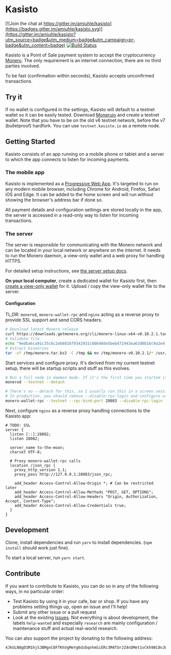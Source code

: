 # Kasisto

[![Join the chat at https://gitter.im/amiuhle/kasisto](https://badges.gitter.im/amiuhle/kasisto.svg)](https://gitter.im/amiuhle/kasisto?utm_source=badge&utm_medium=badge&utm_campaign=pr-badge&utm_content=badge)
[![Build Status](https://travis-ci.org/amiuhle/kasisto.svg?branch=master)](https://travis-ci.org/amiuhle/kasisto)

Kasisto is a Point of Sale payment system to accept the cryptocurrency [Monero](https://getmonero.org/). The only requirement is an internet connection, there are no third parties involved.

To be fast (confirmation within seconds), Kasisto accepts unconfirmed transactions.

## Try it

If no wallet is configured in the settings, Kasisto will default to a testnet wallet so it can be easily tested. Download [Monerujo](https://monerujo.io/) and create a testnet wallet. Note that you have to be on the old v6 testnet network, before the v7 (bulletproof) hardfork. You can use `testnet.kasisto.io` as a remote node.

## Getting Started

Kasisto consists of an app running on a mobile phone or tablet and a server to which the app connects to listen for incoming payments.

### The mobile app

Kasisto is implemented as a [Progressive Web App](https://en.wikipedia.org/wiki/Progressive_web_app). It's targeted to run on any modern mobile browser, including Chrome for Android, Firefox, Safari iOS and Edge. It can be added to the home screen and will run without showing the browser's address bar if done so.

All payment details and configuration settings are stored locally in the app, the server is accessed in a read-only way to listen for incoming transactions.


### The server

The server is responsible for communicating with the Monero network and can be located in your local network or anywhere on the internet. It needs to run the Monero daemon, a view-only wallet and a web proxy for handling HTTPS.

For detailed setup instructions, see [the server setup docs](docs/server-setup.md).

**On your local computer**, create a dedicated wallet for Kasisto first, then [create a view-only wallet](https://getmonero.org/knowledge-base/user-guides/view_only) for it. Upload / copy the view-only wallet file to the server.

#### Configuration

TL;DR: `monerod`, `monero-wallet-rpc` and `nginx` acting as a reverse proxy to provide SSL support and send CORS headers.

```bash
# Download latest Monero release
curl https://downloads.getmonero.org/cli/monero-linux-x64-v0.10.2.1.tar.bz2 > /tmp/monero.tar.bz2
# Validate file
echo "9edba6ca91c35c6c2eb6816f9342931c88648de5beb471943ea63d0b16c9a2e4 /tmp/monero.tar.bz2" | sha256sum -c
# Extract binanries
tar -xf /tmp/monero.tar.bz2 -C /tmp && mv /tmp/monero-v0.10.2.1/* /usr/local/bin/
```

Start services and configure proxy. It's derived from my current testnet setup, there will be startup scripts and stuff as this evolves.

```bash
# Run a full node in daemon mode. If it's the first time you started it, it will take a while to synchronize
monerod --testnet --detach

# There's no --detach for this, so I usually run this in a screen session or separate terminal
# In production, you should remove --disable-rpc-login and configure username / password
monero-wallet-rpc --testnet --rpc-bind-port 28083 --disable-rpc-login --wallet-file /path/to/view-only-wallet
```

Next, configure `nginx` as a reverse proxy handling connections to the Kasisto app:

```nginx
# TODO: SSL
server {
  listen [::]:28082;
  listen 28082;

  server_name to-the-moon;
  charset UTF-8;

  # Proxy monero-wallet-rpc calls
  location /json_rpc {
    proxy_http_version 1.1;
    proxy_pass http://127.0.0.1:28083/json_rpc;

    add_header Access-Control-Allow-Origin *; # Can be restricted later
    add_header Access-Control-Allow-Methods "POST, GET, OPTIONS";
    add_header Access-Control-Allow-Headers "Origin, Authorization, Accept, Content-Type";
    add_header Access-Control-Allow-Credentials true;
  }
}
```

## Development

Clone, install dependencies and run `yarn` to install dependencies. (`npm install` should work just fine).

To start a local server, run `yarn start`.


## Contribute

If you want to contribute to Kasisto, you can do so in any of the following ways, in no particular order:

* Test Kasisto by using it in your cafe, bar or shop. If you have any problems setting things up, open an issue and I'll help!
* Submit any other issue or a pull request
* Look at the existing [Issues](https://github.com/amiuhle/kasisto/issues). Not everything is about development, the labels `help-wanted` and especially `research` are mainly configuration / maintenance stuff and actual real-world research.

You can also support the project by donating to the following address:

<!-- Maybe GitHub will support Monero at some time by displaying a barcode for this :) -->

```monero
4JkULN8gD1M1hjSJBMgnC8FTKhVgMeYg6dzbqnhmSiERc3M4TUrJZ4nDMet1vCkh98C8nJWFmEMiAaaDRwWehqAJFrzAq1WNEP4SXgbVNX
```
